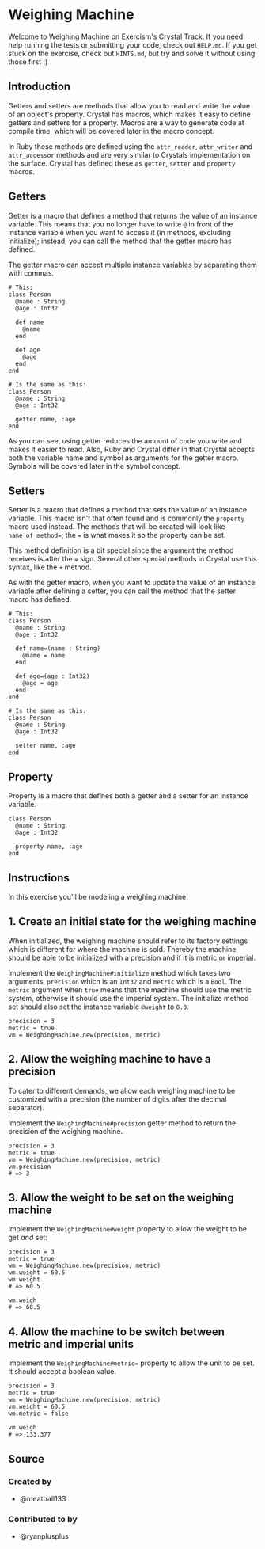 # Weighing Machine

Welcome to Weighing Machine on Exercism's Crystal Track.
If you need help running the tests or submitting your code, check out `HELP.md`.
If you get stuck on the exercise, check out `HINTS.md`, but try and solve it without using those first :)

## Introduction

Getters and setters are methods that allow you to read and write the value of an object's property.
Crystal has macros, which makes it easy to define getters and setters for a property.
Macros are a way to generate code at compile time, which will be covered later in the macro concept.

In Ruby these methods are defined using the `attr_reader`, `attr_writer` and `attr_accessor` methods and are very similar to Crystals implementation on the surface.
Crystal has defined these as `getter`, `setter` and `property` macros.

## Getters

Getter is a macro that defines a method that returns the value of an instance variable.
This means that you no longer have to write `@` in front of the instance variable when you want to access it (in methods, excluding initialize); instead, you can call the method that the getter macro has defined.

The getter macro can accept multiple instance variables by separating them with commas.

```crystal
# This:
class Person
  @name : String
  @age : Int32

  def name
    @name
  end

  def age
    @age
  end
end

# Is the same as this:
class Person
  @name : String
  @age : Int32

  getter name, :age
end
```

As you can see, using getter reduces the amount of code you write and makes it easier to read.
Also, Ruby and Crystal differ in that Crystal accepts both the variable name and symbol as arguments for the getter macro.
Symbols will be covered later in the symbol concept.

## Setters

Setter is a macro that defines a method that sets the value of an instance variable.
This macro isn't that often found and is commonly the `property` macro used instead.
The methods that will be created will look like `name_of_method=`; the `=` is what makes it so the property can be set.

This method definition is a bit special since the argument the method receives is after the `=` sign.
Several other special methods in Crystal use this syntax, like the `+` method.

As with the getter macro, when you want to update the value of an instance variable after defining a setter, you can call the method that the setter macro has defined.

```crystal
# This:
class Person
  @name : String
  @age : Int32

  def name=(name : String)
    @name = name
  end

  def age=(age : Int32)
    @age = age
  end
end

# Is the same as this:
class Person
  @name : String
  @age : Int32

  setter name, :age
end
```

## Property

Property is a macro that defines both a getter and a setter for an instance variable.

```crystal
class Person
  @name : String
  @age : Int32

  property name, :age
end
```

[getter]: https://crystal-lang.org/api/Object.html#getter%28%2Anames%2C%26block%29-macro
[setter]: https://crystal-lang.org/api/Object.html#setter%28%2Anames%29-macro
[property]: https://crystal-lang.org/api/Object.html#property%28%2Anames%2C%26block%29-macro

## Instructions

In this exercise you'll be modeling a weighing machine.

## 1. Create an initial state for the weighing machine

When initialized, the weighing machine should refer to its factory settings which is different for where the machine is sold.
Thereby the machine should be able to be initialized with a precision and if it is metric or imperial.

Implement the `WeighingMachine#initialize` method which takes two arguments, `precision` which is an `Int32` and `metric` which is a `Bool`.
The `metric` argument when `true` means that the machine should use the metric system, otherwise it should use the imperial system.
The initialize method set should also set the instance variable `@weight` to `0.0`.

```crystal
precision = 3
metric = true
vm = WeighingMachine.new(precision, metric)
```

## 2. Allow the weighing machine to have a precision

To cater to different demands, we allow each weighing machine to be customized with a precision (the number of digits after the decimal separator).

Implement the `WeighingMachine#precision` getter method to return the precision of the weighing machine.

```crystal
precision = 3
metric = true
vm = WeighingMachine.new(precision, metric)
vm.precision
# => 3
```

## 3. Allow the weight to be set on the weighing machine

Implement the `WeighingMachine#weight` property to allow the weight to be get _and_ set:

```crystal
precision = 3
metric = true
wm = WeighingMachine.new(precision, metric)
wm.weight = 60.5
wm.weight
# => 60.5

wm.weigh
# => 60.5
```

## 4. Allow the machine to be switch between metric and imperial units

Implement the `WeighingMachine#metric=` property to allow the unit to be set.
It should accept a boolean value.

```crystal
precision = 3
metric = true
wm = WeighingMachine.new(precision, metric)
vm.weight = 60.5
wm.metric = false

vm.weigh
# => 133.377
```

## Source

### Created by

- @meatball133

### Contributed to by

- @ryanplusplus